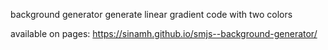 background generator
generate linear gradient code with two colors

available on pages: https://sinamh.github.io/smjs--background-generator/
